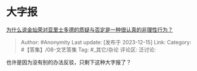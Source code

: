 # 大字报
[为什么说金灿荣对亚里士多德的质疑与否定是一种很认真的非理性行为？](https://www.zhihu.com/question/634789130/answer/3326688578)

> Author: #Anonymity
> Last update: [发布于 2023-12-15]
> Link:
> Category: #【答集】/08-文艺答集 
> Tag: #_其它/杂论 
> 评论区:
> 泛讨论:

也许是因为没有别的办法反驳，只剩下这种大字报了？
